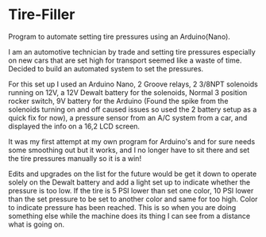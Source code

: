 # Tire-Filler
Program to automate setting tire pressures using an Arduino(Nano).

I am an automotive technician by trade and setting tire pressures especially on new cars that are set high for transport seemed like a waste of time. Decided to build an automated system to set the pressures.

For this set up I used an Arduino Nano, 2 Groove relays, 2 3/8NPT solenoids running on 12V, a 12V Dewalt battery for the solenoids, Normal 3 position rocker switch, 9V battery for the Arduino (Found the spike from the solenoids turning on and off caused issues so used the 2 battery setup as a quick fix for now), a pressure sensor from an A/C system from a car, and displayed the info on a 16,2 LCD screen.

It was my first attempt at my own program for Arduino's and for sure needs some smoothing out but it works, and I no longer have to sit there and set the tire pressures manually so it is a win!

Edits and upgrades on the list for the future would be get it down to operate solely on the Dewalt battery and add a light set up to indicate whether the pressure is too low. If the tire is 5 PSI lower than set one color, 10 PSI lower than the set pressure to be set to another color and same for too high. Color to indicate pressure has been reached. This is so when you are doing something else while the machine does its thing I can see from a distance what is going on.
